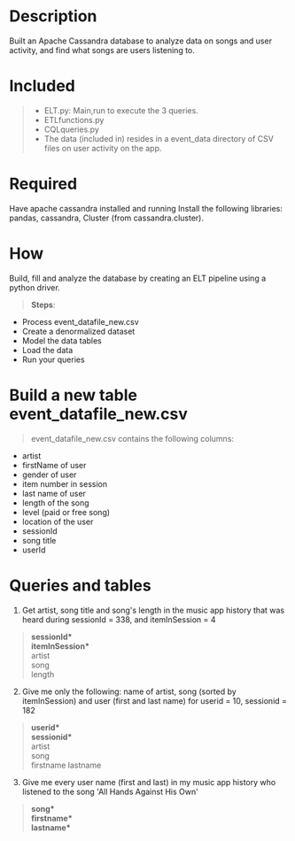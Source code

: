 # Description
Built an Apache Cassandra database to analyze data on songs and user activity, and find what songs are users listening to.

# Included
>- ELT.py: Main,run to execute the 3 queries.
>- ETLfunctions.py
>- CQLqueries.py 
>- The data (included in) resides in a event_data directory of CSV files on user activity on the app.

# Required
Have apache cassandra installed and running
Install the following libraries: pandas, cassandra, Cluster (from cassandra.cluster).

# How
Build, fill and analyze the database by creating an ELT pipeline using a python driver.<br>
   > __Steps__:
- Process event_datafile_new.csv  
- Create a denormalized dataset
- Model the data tables  
- Load the data  
- Run your queries

# Build a new table event_datafile_new.csv 
> event_datafile_new.csv contains the following columns: 
- artist 
- firstName of user
- gender of user
- item number in session
- last name of user
- length of the song
- level (paid or free song)
- location of the user
- sessionId
- song title
- userId

# Queries and tables
1. Get artist, song title and song's length in the music app history that was heard during  sessionId = 338, and itemInSession  = 4
> __sessionId\*__  
> __itemInSession\*__  
> artist  
> song  
> length  
2. Give me only the following: name of artist, song (sorted by itemInSession) and user (first and last name) for userid = 10, sessionid = 182
> __userid\*__  
> __sessionid\*__  
> artist  
> song  
> firstname
> lastname
3. Give me every user name (first and last) in my music app history who listened to the song 'All Hands Against His Own'
> __song\*__  
> __firstname\*__  
> __lastname\*__  
 
